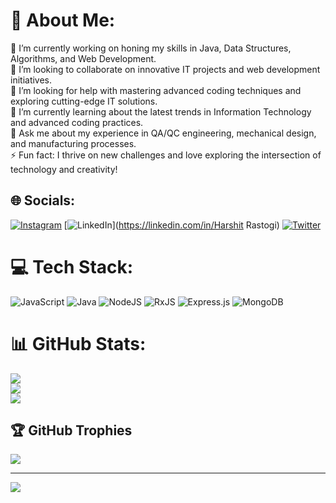 # 💫 About Me:
🔭 I’m currently working on honing my skills in Java, Data Structures, Algorithms, and Web Development.<br>👯 I’m looking to collaborate on innovative IT projects and web development initiatives.<br>🤝 I’m looking for help with mastering advanced coding techniques and exploring cutting-edge IT solutions.<br>🌱 I’m currently learning about the latest trends in Information Technology and advanced coding practices.<br>💬 Ask me about my experience in QA/QC engineering, mechanical design, and manufacturing processes.<br>⚡ Fun fact: I thrive on new challenges and love exploring the intersection of technology and creativity!


## 🌐 Socials:
[![Instagram](https://img.shields.io/badge/Instagram-%23E4405F.svg?logo=Instagram&logoColor=white)](https://instagram.com/harshit__002) [![LinkedIn](https://img.shields.io/badge/LinkedIn-%230077B5.svg?logo=linkedin&logoColor=white)](https://linkedin.com/in/Harshit Rastogi) [![Twitter](https://img.shields.io/badge/Twitter-%231DA1F2.svg?logo=Twitter&logoColor=white)](https://twitter.com/codeRastogi) 

# 💻 Tech Stack:
![JavaScript](https://img.shields.io/badge/javascript-%23323330.svg?style=for-the-badge&logo=javascript&logoColor=%23F7DF1E) ![Java](https://img.shields.io/badge/java-%23ED8B00.svg?style=for-the-badge&logo=openjdk&logoColor=white) ![NodeJS](https://img.shields.io/badge/node.js-6DA55F?style=for-the-badge&logo=node.js&logoColor=white) ![RxJS](https://img.shields.io/badge/rxjs-%23B7178C.svg?style=for-the-badge&logo=reactivex&logoColor=white) ![Express.js](https://img.shields.io/badge/express.js-%23404d59.svg?style=for-the-badge&logo=express&logoColor=%2361DAFB) ![MongoDB](https://img.shields.io/badge/MongoDB-%234ea94b.svg?style=for-the-badge&logo=mongodb&logoColor=white)
# 📊 GitHub Stats:
![](https://github-readme-stats.vercel.app/api?username=codeRastogi&theme=dark&hide_border=false&include_all_commits=true&count_private=true)<br/>
![](https://github-readme-streak-stats.herokuapp.com/?user=codeRastogi&theme=dark&hide_border=false)<br/>
![](https://github-readme-stats.vercel.app/api/top-langs/?username=codeRastogi&theme=dark&hide_border=false&include_all_commits=true&count_private=true&layout=compact)

## 🏆 GitHub Trophies
![](https://github-profile-trophy.vercel.app/?username=codeRastogi&theme=radical&no-frame=false&no-bg=true&margin-w=4)

---
[![](https://visitcount.itsvg.in/api?id=codeRastogi&icon=0&color=0)](https://visitcount.itsvg.in)

<!-- Proudly created with GPRM ( https://gprm.itsvg.in ) -->
